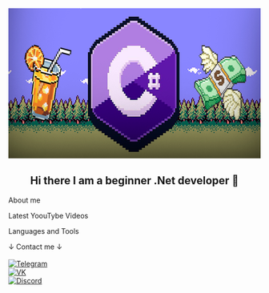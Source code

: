 <div align="center">
  <img height="300" width="700" src="https://github.com/HaIWaeR/HaIWaeR/blob/main/BackSize.png"  />

  ## Hi there I am a beginner .Net developer 👋
</div>

About me 

Latest YoouTybe Videos

Languages and Tools

↓ Contact me ↓ <br><br>
[![Telegram](https://img.shields.io/badge/-Telegram-090909?style=for-the-badge&logo=Telegram&logoColor=27A0D9)](https://t.me/HaIWaeR)  
[![VK](https://img.shields.io/badge/-VK-090909?style=for-the-badge&logo=VK&logoColor=4F7DB3)](https://vk.com/haiwaer)  
[![Discord](https://img.shields.io/badge/-Discord-090909?style=for-the-badge&logo=Discord&logoColor=7289DA)](https://discord.com/users/466689558315270144)  

